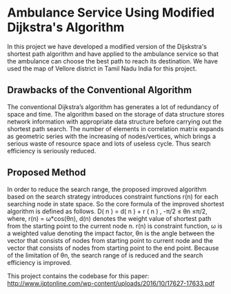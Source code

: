 # Ambulance Service Using Modified Dijkstra's Algorithm

In this project we have developed a modified version of the Dijskstra's shortest path algorithm and have applied to the ambulance service so that the ambulance can choose the best path to reach its destination.
We have used the map of Vellore district in Tamil Nadu India for this project.

## Drawbacks of the Conventional Algorithm
The conventional Dijkstra’s algorithm has generates a lot of redundancy of space and time. The
algorithm based on the storage of data structure stores network information with appropriate data structure before
carrying out the shortest path search. The number of elements in correlation matrix expands as geometric series with
the increasing of nodes/vertices, which brings a serious waste of resource space and lots of useless cycle. Thus search
efficiency is seriously reduced.

## Proposed Method
In order to reduce the search range, the proposed improved algorithm based on the search strategy introduces
constraint functions r(n) for each searching node in state space. So the core formula of the improved shortest
algorithm is defined as follows.
D( n ) = d( n ) + r ( n ) , -π/2 ≤ θn ≤π/2, where, r(n) = ω*cos(θn), d(n) denotes the weight value of shortest path from
the starting point to the current node n. r(n) is constraint function, ω is a weighted value denoting the impact factor,
θn is the angle between the vector that consists of nodes from starting point to current node and the vector that
consists of nodes from starting point to the end point. Because of the limitation of θn, the search range of is reduced
and the search efficiency is improved.

This project contains the codebase for this paper: http://www.ijptonline.com/wp-content/uploads/2016/10/17627-17633.pdf
